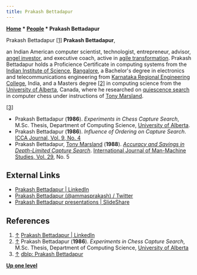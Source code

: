 ```yaml
---
title: Prakash Bettadapur
---
```

**[Home](Home "Home") \* [People](People "People") \* Prakash Bettadapur**



 [](https://www.linkedin.com/in/prakashbettadapur/) Prakash Bettadapur <a id="cite-note-1" href="#cite-ref-1">[1]</a> 
**Prakash Bettadapur**,  

an Indian American computer scientist, technologist, entrepreneur, advisor, [angel investor](https://en.wikipedia.org/wiki/Angel_investor), and executive coach, active in [agile transformation](https://en.wikipedia.org/wiki/Agile_software_development#Agile_management). 
Prakash Bettadapur holds a Proficience Certificate in computing systems from the [Indian Institute of Science](https://en.wikipedia.org/wiki/Indian_Institute_of_Science), [Bangalore](https://en.wikipedia.org/wiki/Bangalore), a Bachelor's degree in electronics and telecommunications engineering from [Karnataka Regional Engineering College](https://en.wikipedia.org/wiki/National_Institute_of_Technology_Karnataka), India, and a Masters degree <a id="cite-note-2" href="#cite-ref-2">[2]</a> in computing science from the [University of Alberta](University_of_Alberta "University of Alberta"), Canada, where he researched on [quiescence search](Quiescence_Search "Quiescence Search") in computer chess under instructions of [Tony Marsland](Tony_Marsland "Tony Marsland"). 






<a id="cite-note-3" href="#cite-ref-3">[3]</a>



* Prakash Bettadapur (**1986**). *Experiments in Chess Capture Search*, M.Sc. Thesis, Department of Computing Science, [University of Alberta](University_of_Alberta "University of Alberta").
* Prakash Bettadapur (**1986**). *Influence of Ordering on Capture Search*. [ICCA Journal, Vol. 9, No. 4](ICGA_Journal#9_4 "ICGA Journal")
* Prakash Bettadapur, [Tony Marsland](Tony_Marsland "Tony Marsland") (**1988**). *[Accuracy and Savings in Depth-Limited Capture Search](https://www.sciencedirect.com/science/article/abs/pii/S0020737388800087)*. [International Journal of Man-Machine Studies, Vol. 29](https://dblp.uni-trier.de/db/journals/ijmms/ijmms29.html), No. 5


## External Links


* [Prakash Bettadapur | LinkedIn](https://www.linkedin.com/in/prakashbettadapur/)
* [Prakash Bettadapur (@ammasprakash) / Twitter](https://twitter.com/ammasprakash)
* [Prakash Bettadapur presentations | SlideShare](https://www.slideshare.net/prakashbettadapur)


## References


1. <a id="cite-ref-1" href="#cite-note-1">↑</a> [Prakash Bettadapur | LinkedIn](https://www.linkedin.com/in/prakashbettadapur/)
2. <a id="cite-ref-2" href="#cite-note-2">↑</a> Prakash Bettadapur (**1986**). *Experiments in Chess Capture Search*, M.Sc. Thesis, Department of Computing Science, [University of Alberta](University_of_Alberta "University of Alberta")
3. <a id="cite-ref-3" href="#cite-note-3">↑</a> [dblp: Prakash Bettadapur](https://dblp.uni-trier.de/pers/hd/b/Bettadapur:Prakash.html)

**[Up one level](People "People")**







 
